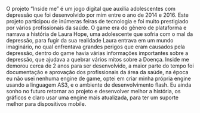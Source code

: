 O projeto “Inside me” é um jogo digital que auxilia adolescentes com depressão que foi desenvolvido por mim entre o ano de 2014 e 2016. Este projeto participou de inúmeras feiras de tecnologia e foi muito prestigiado por vários profissionais da saúde.
O game era do gênero de plataforma e narrava a história de Laura Hope, uma adolescente que sofria com o mal da depressão, para fugir da sua realidade Laura entrava em um mundo imaginário, no qual enfrentava grandes perigos que eram causados pela depressão, dentro do game havia várias informações importantes sobre a depressão, que ajudava a quebrar vários mitos sobre a Doença.
Inside me demorou cerca de 2 anos para ser desenvolvido, a maior parte do tempo foi documentação e aprovação dos profissionais da área da saúde, na época eu não usei nenhuma engine de game, optei em criar minha própria engine usando a linguagem AS3, e o ambiente de desenvolvimento flash.
Eu ainda sonho no futuro retornar ao projeto e desenvolver melhor a história, os gráficos e claro usar uma engine mais atualizada, para ter um suporte melhor para dispositivos mobile.